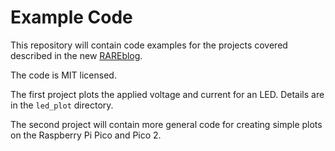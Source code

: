 # Example Code

This repository will contain code examples for the projects covered described in the new [RAREblog](https://rareblog.substack.com).

The code is MIT licensed.

The first project plots the applied voltage and current for an LED. Details are in the `led_plot` directory.

The second project will contain more general code for creating simple plots on the Raspberry Pi Pico and Pico 2.
